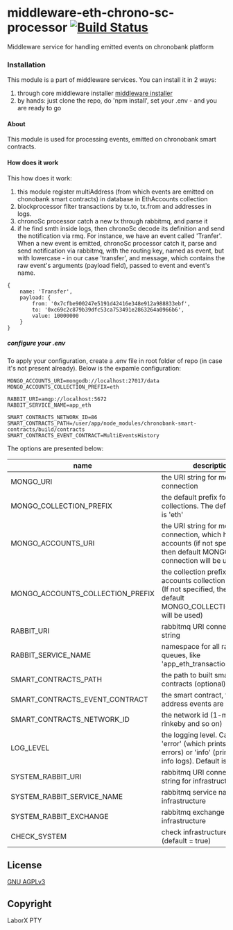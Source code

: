 # middleware-eth-chrono-sc-processor [![Build Status](https://travis-ci.org/ChronoBank/middleware-eth-chrono-sc-processor.svg?branch=master)](https://travis-ci.org/ChronoBank/middleware-eth-chrono-sc-processor)

Middleware service for handling emitted events on chronobank platform

### Installation

This module is a part of middleware services. You can install it in 2 ways:

1) through core middleware installer  [middleware installer](https://github.com/ChronoBank/middleware)
2) by hands: just clone the repo, do 'npm install', set your .env - and you are ready to go

#### About
This module is used for processing events, emitted on chronobank smart contracts.


#### How does it work

This how does it work:
1) this module register multiAddress (from which events are emitted on chonobank smart contracts) in database in EthAccounts collection
2) blockprocessor filter transactions by tx.to, tx.from and addresses in logs.
3) chronoSc processor catch a new tx through rabbitmq, and parse it
4) if he find smth inside logs, then chronoSc decode its definition and send the notification via rmq. For instance, we have an event called 'Tranfer'. When a new event is emitted, chronoSc processor catch it, parse and send notification via rabbitmq, with the routing key, named as event, but with lowercase - in our case 'transfer', and message, which contains the raw event's arguments (payload field), passed to event and event's name.
```
{
    name: 'Transfer',
    payload: {
        from: '0x7cfbe900247e5191d42416e348e912a988833ebf',
        to: '0xc69c2c879b39dfc53ca753491e2863264a0966b6',
        value: 10000000
    }
}
```


##### сonfigure your .env

To apply your configuration, create a .env file in root folder of repo (in case it's not present already).
Below is the expamle configuration:

```
MONGO_ACCOUNTS_URI=mongodb://localhost:27017/data
MONGO_ACCOUNTS_COLLECTION_PREFIX=eth

RABBIT_URI=amqp://localhost:5672
RABBIT_SERVICE_NAME=app_eth

SMART_CONTRACTS_NETWORK_ID=86
SMART_CONTRACTS_PATH=/user/app/node_modules/chronobank-smart-contracts/build/contracts
SMART_CONTRACTS_EVENT_CONTRACT=MultiEventsHistory
```

The options are presented below:

| name | description|
| ------ | ------ |
| MONGO_URI   | the URI string for mongo connection
| MONGO_COLLECTION_PREFIX   | the default prefix for all mongo collections. The default value is 'eth'
| MONGO_ACCOUNTS_URI   | the URI string for mongo connection, which holds users accounts (if not specified, then default MONGO_URI connection will be used)
| MONGO_ACCOUNTS_COLLECTION_PREFIX   | the collection prefix for accounts collection in mongo (If not specified, then the default MONGO_COLLECTION_PREFIX will be used)
| RABBIT_URI   | rabbitmq URI connection string
| RABBIT_SERVICE_NAME   | namespace for all rabbitmq queues, like 'app_eth_transaction'
| SMART_CONTRACTS_PATH   | the path to built smart contracts (optional)
| SMART_CONTRACTS_EVENT_CONTRACT   | the smart contract, from which address events are emitted
| SMART_CONTRACTS_NETWORK_ID   | the network id (1-mainnet, 4-rinkeby and so on)
| LOG_LEVEL   | the logging level. Can be 'error' (which prints only errors) or 'info' (prints errors + info logs). Default is 'info' level
| SYSTEM_RABBIT_URI   | rabbitmq URI connection string for infrastructure
| SYSTEM_RABBIT_SERVICE_NAME   | rabbitmq service name for infrastructure
| SYSTEM_RABBIT_EXCHANGE   | rabbitmq exchange name for infrastructure
| CHECK_SYSTEM | check infrastructure or not (default = true)

License
----
 [GNU AGPLv3](LICENSE)

Copyright
----
LaborX PTY
